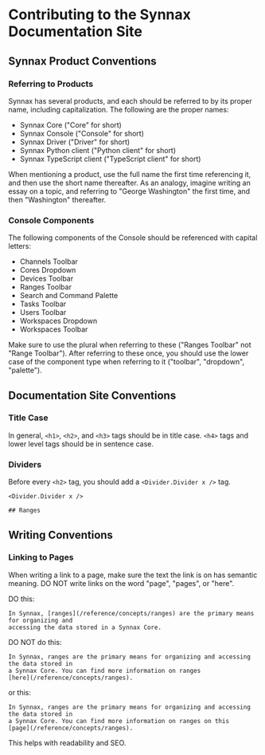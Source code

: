 # Contributing to the Synnax Documentation Site

## Synnax Product Conventions

### Referring to Products

Synnax has several products, and each should be referred to by its proper name,
including capitalization. The following are the proper names:

- Synnax Core ("Core" for short)
- Synnax Console ("Console" for short)
- Synnax Driver ("Driver" for short)
- Synnax Python client ("Python client" for short)
- Synnax TypeScript client ("TypeScript client" for short)

When mentioning a product, use the full name the first time referencing it, and then use
the short name thereafter. As an analogy, imagine writing an essay on a topic, and
referring to "George Washington" the first time, and then "Washington" thereafter.

### Console Components

The following components of the Console should be referenced with capital letters:

- Channels Toolbar
- Cores Dropdown
- Devices Toolbar
- Ranges Toolbar
- Search and Command Palette
- Tasks Toolbar
- Users Toolbar
- Workspaces Dropdown
- Workspaces Toolbar

Make sure to use the plural when referring to these ("Ranges Toolbar" not "Range
Toolbar"). After referring to these once, you should use the lower case of the component
type when referring to it ("toolbar", "dropdown", "palette").

## Documentation Site Conventions

### Title Case

In general, `<h1>`, `<h2>`, and `<h3>` tags should be in title case. `<h4>` tags and
lower level tags should be in sentence case.

### Dividers

Before every `<h2>` tag, you should add a `<Divider.Divider x />` tag.

```mdx
<Divider.Divider x />

## Ranges
```

## Writing Conventions

### Linking to Pages

When writing a link to a page, make sure the text the link is on has semantic meaning.
DO NOT write links on the word "page", "pages", or "here".

DO this:

```mdx
In Synnax, [ranges](/reference/concepts/ranges) are the primary means for organizing and
accessing the data stored in a Synnax Core.
```

DO NOT do this:

```mdx
In Synnax, ranges are the primary means for organizing and accessing the data stored in
a Synnax Core. You can find more information on ranges
[here](/reference/concepts/ranges).
```

or this:

```mdx
In Synnax, ranges are the primary means for organizing and accessing the data stored in
a Synnax Core. You can find more information on ranges on this
[page](/reference/concepts/ranges).
```

This helps with readability and SEO.
